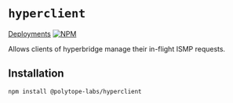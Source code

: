 # `hyperclient`

[Deployments](https://github.com/polytope-labs/hyperclient/actions/workflows/hyperclient.yml/badge.svg)
[![NPM](https://img.shields.io/npm/v/@polytope-labs/hyperclient?label=%40polytope-labs%2Fhyperclient)](https://www.npmjs.com/package/@polytope-labs/hyperclient)

Allows clients of hyperbridge manage their in-flight ISMP requests.

## Installation

```
npm install @polytope-labs/hyperclient
```